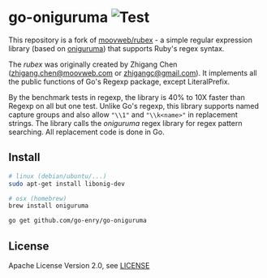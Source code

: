 # go-oniguruma ![Test](https://github.com/go-enry/go-oniguruma/workflows/Test/badge.svg)

This repository is a fork of [moovweb/rubex](https://github.com/moovweb/rubex/tree/go1) - a simple regular expression library (based on [oniguruma](https://github.com/kkos/oniguruma)) that supports Ruby's regex syntax.

The _rubex_ was originally created by Zhigang Chen (zhigang.chen@moovweb.com or zhigangc@gmail.com). It implements all the public functions of Go's Regexp package, except LiteralPrefix.

By the benchmark tests in regexp, the library is 40% to 10X faster than Regexp on all but one test. Unlike Go's regexp, this library supports named capture groups and also allow `"\\1"` and `"\\k<name>"` in replacement strings.
The library calls the _oniguruma_ regex library for regex pattern searching. All replacement code is done in Go.

Install
-------

```sh
# linux (debian/ubuntu/...)
sudo apt-get install libonig-dev

# osx (homebrew)
brew install oniguruma

go get github.com/go-enry/go-oniguruma
```


License
-------
Apache License Version 2.0, see [LICENSE](LICENSE)
